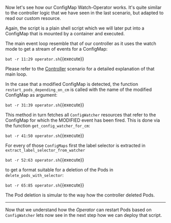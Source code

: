 Now let's see how our ConfigMap Watch-Operator works. It's quite similar to the controller logic that we have seen in the last scenario, but adapted to read our custom resource.

Again, the script is a plain shell script which we will later put into a ConfigMap that is mounted by a container and executed.

The main event loop resemble that of our controller as it uses the watch mode to get a stream of events for a ConfigMap:

`bat -r 11:29 operator.sh`{{execute}}

Please refer to the [Controller](21-controller) scenario for a detailed explanation of that main loop.

In the case that a modified ConfigMap is detected, the function `restart_pods_depending_on_cm` is called with the name of the modified ConfigMap as argument:

`bat -r 31:39 operator.sh`{{execute}}

This method in turn fetches all `ConfigWatcher` resources that refer to the ConfigMap for which the MODIFIED event has been fired. This is done via the function `get_config_watcher_for_cm`:

`bat -r 41:50 operator.sh`{{execute}}

For every of those `ConfigMaps` first the label selector is extracted in `extract_label_selector_from_watcher`

`bat -r 52:63 operator.sh`{{execute}}

to get a format suitable for a deletion of the Pods in `delete_pods_with_selector`:

`bat -r 65:85 operator.sh`{{execute}}

The Pod deletion is simular to the way how the controller deleted Pods.

------------

Now that we understand how the _Operator_ can restart Pods based on `ConfigWatcher` lets now see in the next step how we can deploy that script.
